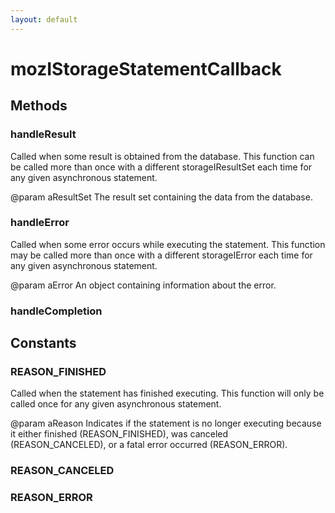 ```yaml
---
layout: default
---
```


# mozIStorageStatementCallback #

## Methods ##

### handleResult ###

Called when some result is obtained from the database.  This function can
be called more than once with a different storageIResultSet each time for
any given asynchronous statement.

@param aResultSet
       The result set containing the data from the database.


### handleError ###

Called when some error occurs while executing the statement.  This function
may be called more than once with a different storageIError each time for
any given asynchronous statement.

@param aError
       An object containing information about the error.


### handleCompletion ###

## Constants ##

### REASON_FINISHED ###

Called when the statement has finished executing.  This function will only
be called once for any given asynchronous statement.

@param aReason
       Indicates if the statement is no longer executing because it either
       finished (REASON_FINISHED), was canceled (REASON_CANCELED), or
       a fatal error occurred (REASON_ERROR).


### REASON_CANCELED ###

### REASON_ERROR ###

